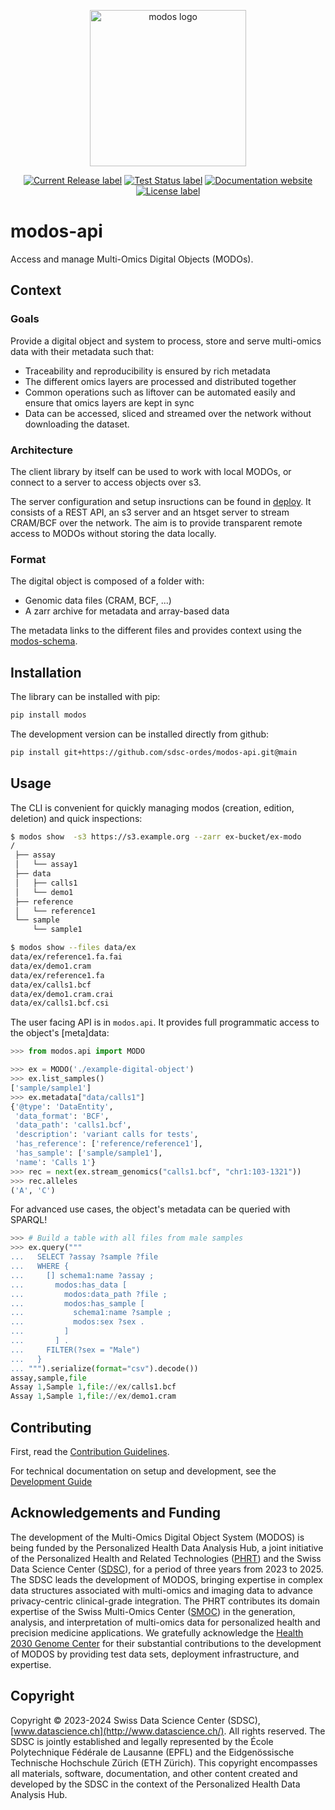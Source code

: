 <p align="center">
  <img src="./docs/img/modos.svg" alt="modos logo" width="250">
</p>

<p align="center">
</p>
<p align="center">
  <a href="https://github.com/sdsc-ordes/modos-api/releases/latest">
    <img src="https://img.shields.io/github/release/sdsc-ordes/modos-api.svg?style=for-the-badge" alt="Current Release label" /></a>
  <a href="https://github.com/sdsc-ordes/modos-api/actions/workflows/poetry-pytest.yml">
    <img src="https://img.shields.io/github/actions/workflow/status/sdsc-ordes/modos-api/poetry-pytest.yml?label=tests&style=for-the-badge" alt="Test Status label" /></a>
  <a href="https://sdsc-ordes.github.io/modos-api">
    <img src="https://img.shields.io/website?url=https%3A%2F%2Fsdsc-ordes.github.io%2Fmodos-api&up_message=online&up_color=blue&down_message=offline&style=for-the-badge&label=docs" alt="Documentation website" /></a>
  <a href="http://www.apache.org/licenses/LICENSE-2.0.html">
    <img src="https://img.shields.io/badge/LICENSE-Apache2.0-ff69b4.svg?style=for-the-badge" alt="License label" /></a>
</p>

# modos-api

Access and manage Multi-Omics Digital Objects (MODOs).

## Context

### Goals

Provide a digital object and system to process, store and serve multi-omics data with their metadata such that:

- Traceability and reproducibility is ensured by rich metadata
- The different omics layers are processed and distributed together
- Common operations such as liftover can be automated easily and ensure that omics layers are kept in sync
- Data can be accessed, sliced and streamed over the network without downloading the dataset.

### Architecture

The client library by itself can be used to work with local MODOs, or connect to a server to access objects over s3.

The server configuration and setup insructions can be found in [deploy](deploy). It consists of a REST API, an s3 server and an htsget server to stream CRAM/BCF over the network. The aim is to provide transparent remote access to MODOs without storing the data locally.

### Format

The digital object is composed of a folder with:

- Genomic data files (CRAM, BCF, ...)
- A zarr archive for metadata and array-based data

The metadata links to the different files and provides context using the [modos-schema](https://sdsc-ordes.github.io/modos-schema).

## Installation

The library can be installed with pip:
```sh
pip install modos
```

The development version can be installed directly from github:

```sh
pip install git+https://github.com/sdsc-ordes/modos-api.git@main
```

## Usage

The CLI is convenient for quickly managing modos (creation, edition, deletion) and quick inspections:

```sh
$ modos show  -s3 https://s3.example.org --zarr ex-bucket/ex-modo
/
 ├── assay
 │   └── assay1
 ├── data
 │   ├── calls1
 │   └── demo1
 ├── reference
 │   └── reference1
 └── sample
     └── sample1

$ modos show --files data/ex
data/ex/reference1.fa.fai
data/ex/demo1.cram
data/ex/reference1.fa
data/ex/calls1.bcf
data/ex/demo1.cram.crai
data/ex/calls1.bcf.csi
```

The user facing API is in `modos.api`. It provides full programmatic access to the object's [meta]data:

```python
>>> from modos.api import MODO

>>> ex = MODO('./example-digital-object')
>>> ex.list_samples()
['sample/sample1']
>>> ex.metadata["data/calls1"]
{'@type': 'DataEntity',
 'data_format': 'BCF',
 'data_path': 'calls1.bcf',
 'description': 'variant calls for tests',
 'has_reference': ['reference/reference1'],
 'has_sample': ['sample/sample1'],
 'name': 'Calls 1'}
>>> rec = next(ex.stream_genomics("calls1.bcf", "chr1:103-1321"))
>>> rec.alleles
('A', 'C')
```

For advanced use cases, the object's metadata can be queried with SPARQL!
```python
>>> # Build a table with all files from male samples
>>> ex.query("""
...   SELECT ?assay ?sample ?file
...   WHERE {
...     [] schema1:name ?assay ;
...       modos:has_data [
...         modos:data_path ?file ;
...         modos:has_sample [
...           schema1:name ?sample ;
...           modos:sex ?sex .
...         ]
...       ] .
...     FILTER(?sex = "Male")
...   }
... """).serialize(format="csv").decode())
assay,sample,file
Assay 1,Sample 1,file://ex/calls1.bcf
Assay 1,Sample 1,file://ex/demo1.cram
```

## Contributing

First, read the [Contribution Guidelines](./CONTRIBUTING.md).

For technical documentation on setup and development, see the [Development Guide](docs/development_guide.md)


## Acknowledgements and Funding

The development of the Multi-Omics Digital Object System (MODOS) is being funded by the Personalized Health Data Analysis Hub, a joint initiative of the Personalized Health and Related Technologies ([PHRT](https://www.sfa-phrt.ch)) and the Swiss Data Science Center ([SDSC](https://datascience.ch)), for a period of three years from 2023 to 2025. The SDSC leads the development of MODOS, bringing expertise in complex data structures associated with multi-omics and imaging data to advance privacy-centric clinical-grade integration. The PHRT contributes its domain expertise of the Swiss Multi-Omics Center ([SMOC](http://smoc.ethz.ch)) in the generation, analysis, and interpretation of multi-omics data for personalized health and precision medicine applications.
We gratefully acknowledge the [Health 2030 Genome Center](https://www.health2030genome.ch/) for their substantial contributions to the development of MODOS by providing test data sets, deployment infrastructure, and expertise.

## Copyright

Copyright © 2023-2024 Swiss Data Science Center (SDSC), [www.datascience.ch](http://www.datascience.ch/). All rights reserved. The SDSC is jointly established and legally represented by the École Polytechnique Fédérale de Lausanne (EPFL) and the Eidgenössische Technische Hochschule Zürich (ETH Zürich). This copyright encompasses all materials, software, documentation, and other content created and developed by the SDSC in the context of the Personalized Health Data Analysis Hub.
